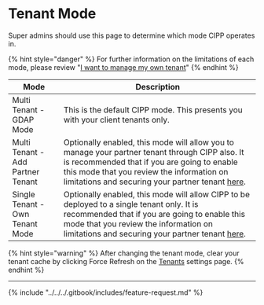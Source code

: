 # Tenant Mode

Super admins should use this page to determine which mode CIPP operates in.

{% hint style="danger" %}
For further information on the limitations of each mode, please review "[I want to manage my own tenant](../../../setup/installation/owntenant.md)"
{% endhint %}



| Mode                              | Description                                                                                                                                                                                                                                                                                 |
| --------------------------------- | ------------------------------------------------------------------------------------------------------------------------------------------------------------------------------------------------------------------------------------------------------------------------------------------- |
| Multi Tenant - GDAP Mode          | This is the default CIPP mode. This presents you with your client tenants only.                                                                                                                                                                                                             |
| Multi Tenant - Add Partner Tenant | Optionally enabled, this mode will allow you to manage your partner tenant through CIPP also. It is recommended that if you are going to enable this mode that you review the information on limitations and securing your partner tenant [here](../../../setup/installation/owntenant.md). |
| Single Tenant - Own Tenant Mode   | Optionally enabled, this mode will allow CIPP to be deployed to a single tenant only. It is recommended that if you are going to enable this mode that you review the information on limitations and securing your partner tenant [here](../../../setup/installation/owntenant.md).         |

{% hint style="warning" %}
After changing the tenant mode, clear your tenant cache by clicking Force Refresh on the [Tenants](../settings/tenants.md) settings page.
{% endhint %}

***

{% include "../../../.gitbook/includes/feature-request.md" %}
